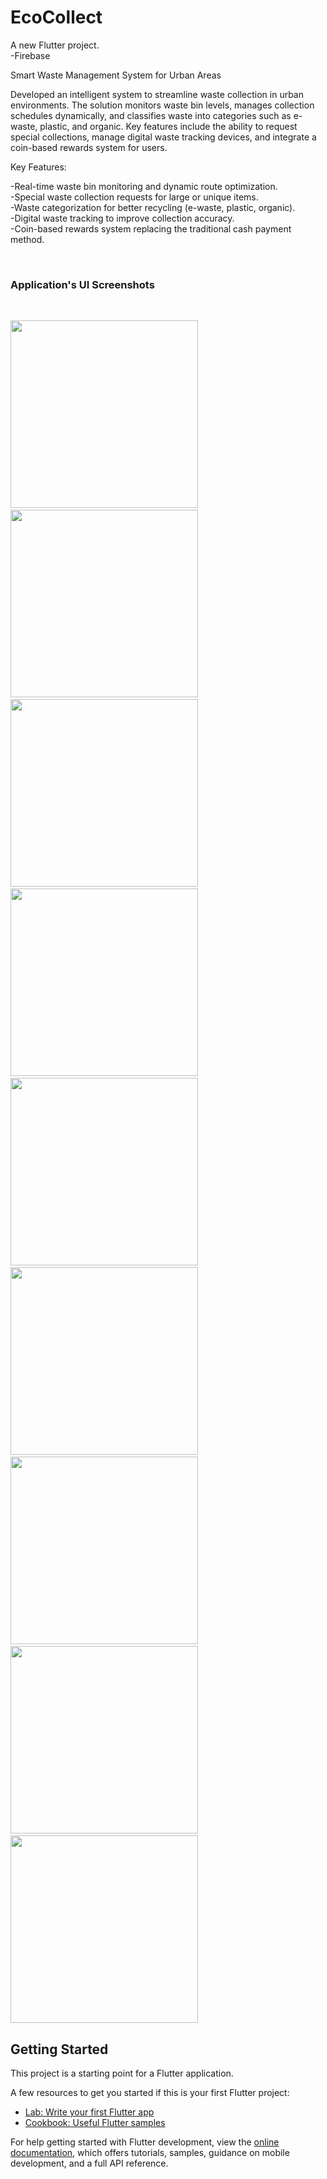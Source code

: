 # EcoCollect

A new Flutter project.<br>
-Firebase
<br>

Smart Waste Management System for Urban Areas<br>

Developed an intelligent system to streamline waste collection in urban environments. The solution monitors waste bin levels, manages collection schedules dynamically, and classifies waste into categories such as e-waste, plastic, and organic. Key features include the ability to request special collections, manage digital waste tracking devices, and integrate a coin-based rewards system for users.<br>

Key Features:<br>

-Real-time waste bin monitoring and dynamic route optimization.<br>
-Special waste collection requests for large or unique items.<br>
-Waste categorization for better recycling (e-waste, plastic, organic).<br>
-Digital waste tracking to improve collection accuracy.<br>
-Coin-based rewards system replacing the traditional cash payment method.<br>

<br><h3>Application's UI Screenshots</h3><br>

<p><img src="EcoCollector Screenshots/Screenshot_20241014_205847.jpg" width="300"/>&ensp; &ensp;
<img src="EcoCollector Screenshots/Screenshot_20241014_205858.jpg" width="300" />&ensp; &ensp;
<img src="EcoCollector Screenshots/Screenshot_20241014_210056.jpg" width="300" />&ensp; &ensp;
<img src="EcoCollector Screenshots/Screenshot_20241014_210114.jpg" width="300" />&ensp; &ensp;
<img src="EcoCollector Screenshots/Screenshot_20241014_210204.jpg" width="300" />&ensp; &ensp;
<img src="EcoCollector Screenshots/Screenshot_1728924908.png" width="300" />&ensp; &ensp;
<img src="EcoCollector Screenshots/Screenshot_1728924961.png" width="300" />&ensp; &ensp;
<img src="EcoCollector Screenshots/Screenshot 2024-10-14 214453.png" width="300" />&ensp; &ensp;
<img src="EcoCollector Screenshots/Screenshot 2024-10-14 214640.png" width="300" /></p>

## Getting Started

This project is a starting point for a Flutter application.

A few resources to get you started if this is your first Flutter project:

- [Lab: Write your first Flutter app](https://docs.flutter.dev/get-started/codelab)
- [Cookbook: Useful Flutter samples](https://docs.flutter.dev/cookbook)

For help getting started with Flutter development, view the
[online documentation](https://docs.flutter.dev/), which offers tutorials,
samples, guidance on mobile development, and a full API reference.
